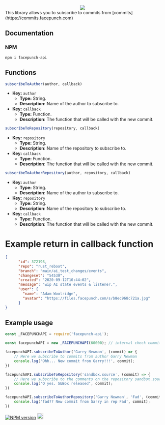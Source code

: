 <div style="text-align: center;"><img src="https://commits.facepunch.com/logo.svg"></div>
This library allows you to subscribe to commits from [commits](https://commits.facepunch.com)

## Documentation

### NPM
```
npm i facepunch-api
```

## Functions
```js
subscribeToAuthor(author, callback)
```
* **Key:** `author`
	* **Type:** String.
	* **Description:** Name of the author to subscribe to.
* **Key:** `callback`
	* **Type:** Function.
	* **Description:** The function that will be called with the new commit.

```js
subscribeToRepository(repository, callback)
```
* **Key:** `repository`
	* **Type:** String.
	* **Description:** Name of the repository to subscribe to.
* **Key:** `callback`
	* **Type:** Function.
	* **Description:** The function that will be called with the new commit.

```js
subscribeToAuthorRepository(author, repository, callback)
```
* **Key:** `author`
	* **Type:** String.
	* **Description:** Name of the author to subscribe to.
* **Key:** `repository`
	* **Type:** String.
	* **Description:** Name of the repository to subscribe to.
* **Key:** `callback`
	* **Type:** Function.
	* **Description:** The function that will be called with the new commit.

# Example return in callback function
```json
{
      "id": 372193,
      "repo": "rust_reboot",
      "branch": "main/ai_test_changes/events",
      "changeset": "54530",
      "created": "2020-09-12T10:44:02",
      "message": "wip AI state events & listener.",
      "user": {
        "name": "Adam Woolridge",
        "avatar": "https://files.facepunch.com/s/b8ec968c721a.jpg"
      }
}
```

## Example usage
```js
const _FACEPUNCHAPI = require('facepunch-api');

const facepunchAPI = new _FACEPUNCHAPI(60000); // interval check commits in ms

facepunchAPI.subscribeToAuthor('Garry Newman', (commit) => {
	// Here we subscribe to commits from author Garry Newman
	console.log('Ohh... New commit from Garry!!!', commit);
})

facepunchAPI.subscribeToRepository('sandbox.source', (commit) => {
	// Here we subscribe to the comments on the repository sandbox.source
	console.log('O yes. S&Box released', commit);
})

facepunchAPI.subscribeToAuthorRepository('Garry Newman', 'Fad', (commit) => {
	console.log('fad?? New commit from Garry in rep Fad', commit);
})
```
<a href="https://www.npmjs.com/package/facepunch-api"><img src="https://img.shields.io/npm/v/facepunch-api.svg?style=flat-square" alt="NPM version"></a>
<a href="https://vk.com/ghost1337gg"><img src="https://brand.vkforms.ru/static/media/logo_color_154.08f6e176.svg" height=20></a>
